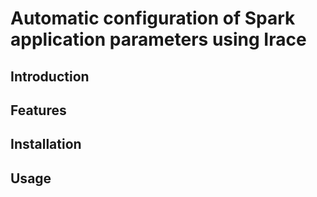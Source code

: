 # Automatic configuration of Spark application parameters using Irace

## Introduction

## Features

## Installation

## Usage